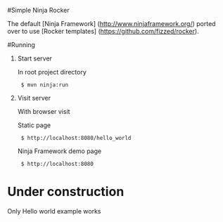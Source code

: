 #Simple Ninja Rocker

The default [Ninja Framework] (http://www.ninjaframework.org/) ported over to use [Rocker templates] (https://github.com/fizzed/rocker).

#Running

1. Start server

    In root project directory

        $ mvn ninja:run


2. Visit server

    With browser visit

    Static page

        $ http://localhost:8080/hello_world

    Ninja Framework demo page

        $ http://localhost:8080



# Under construction

Only Hello world example works
